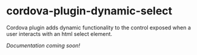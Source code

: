 cordova-plugin-dynamic-select
=============================

Cordova plugin adds dynamic functionality to the control exposed when a user interacts with an html select element.

*Documentation coming soon!*
